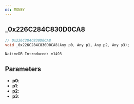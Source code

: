 ```yaml
---
ns: MONEY
---
```

## _0x226C284C830D0CA8

```c
// 0x226C284C830D0CA8
void _0x226C284C830D0CA8(Any p0, Any p1, Any p2, Any p3);
```

```
NativeDB Introduced: v1493
```

## Parameters
* **p0**:
* **p1**:
* **p2**:
* **p3**:
